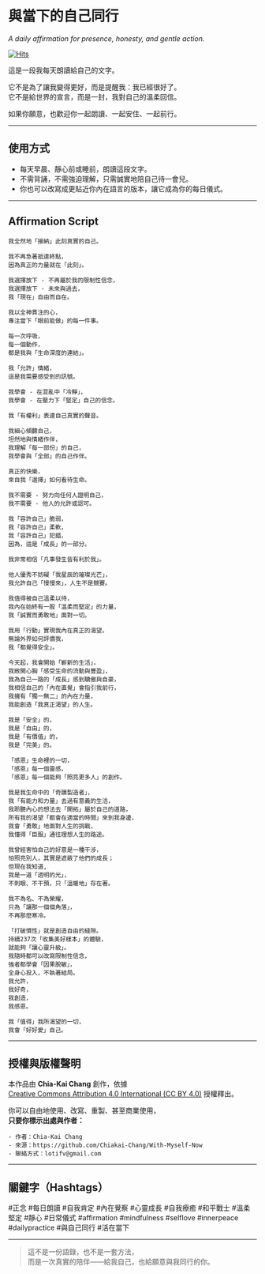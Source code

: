 # 與當下的自己同行  
*A daily affirmation for presence, honesty, and gentle action.*

[![Hits](https://hits.sh/github.com/Chiakai-Chang/With-Myself-Now.svg?label=%E7%80%8F%E8%A6%BD%E4%BA%BA%E6%AC%A1%2FHITS)](https://hits.sh/github.com/Chiakai-Chang/With-Myself-Now/)

這是一段我每天朗讀給自己的文字。

它不是為了讓我變得更好，而是提醒我：我已經很好了。  
它不是給世界的宣言，而是一封，我對自己的溫柔回信。

如果你願意，也歡迎你一起朗讀、一起安住、一起前行。

---

## 使用方式

- 每天早晨、靜心前或睡前，朗讀這段文字。
- 不需背誦，不需強迫理解，只需誠實地陪自己待一會兒。
- 你也可以改寫成更貼近你內在語言的版本，讓它成為你的每日儀式。

---

## Affirmation Script

```
我全然地「接納」此刻真實的自己。

我不再急著抵達終點， 
因為真正的力量就在「此刻」。 

我選擇放下 - 不再屬於我的限制性信念， 
我選擇放下 - 未來與過去，
我「現在」自由而自在。

我以全神貫注的心， 
專注當下「眼前能做」的每一件事。

每一次呼吸，
每一個動作，
都是我與「生命深度的連結」。

我「允許」情緒，
這是我需要感受到的訊號。

我學會 - 在混亂中「冷靜」，
我學會 - 在壓力下「堅定」自己的信念。

我「有權利」表達自己真實的聲音。

我細心傾聽自己，
坦然地與情緒作伴，
我理解「每一部份」的自己，
我學會與「全部」的自己作伴。
 
真正的快樂， 
來自我「選擇」如何看待生命。
 
我不需要 - 努力向任何人證明自己， 
我不需要 - 他人的允許或認可。

我「容許自己」脆弱， 
我「容許自己」柔軟，
我「容許自己」犯錯， 
因為，這是「成長」的一部分。

我非常相信「凡事發生皆有利於我」。

他人優秀不妨礙「我星辰的璀璨光芒」，
我允許自己「慢慢來」，人生不是競賽。

我值得被自己溫柔以待，
我內在始終有一股「溫柔而堅定」的力量，
我「誠實而勇敢地」面對一切。

我用「行動」實現我內在真正的渴望。 
無論外界如何評價我，
我「都覺得安全」。

今天起，我會開始「嶄新的生活」，
我敞開心胸「感受生命的流動與豐盈」，
我為自己一路的「成長」感到驕傲與自豪，
我相信自己的「內在直覺」會指引我前行，
我擁有「獨一無二」的內在力量， 
我能創造「我真正渴望」的人生。

我是「安全」的，
我是「自由」的，
我是「有價值」的，
我是「完美」的。

「感恩」生命裡的一切， 
「感恩」每一個靈感，
「感恩」每一個能夠「照亮更多人」的創作。

我是我生命中的「奇蹟製造者」，
我「有能力和力量」去過有意義的生活，
我聆聽內心的想法去「開拓」屬於自己的道路，
所有我的渴望「都會在適當的時間」來到我身邊，
我會「勇敢」地面對人生的挑戰，
我懂得「臣服」通往理想人生的路途。

我曾經害怕自己的好意是一種干涉，
怕照亮別人，其實是遮蔽了他們的成長；
但現在我知道,
我是一道「透明的光」，
不刺眼、不干預，只「溫暖地」存在著。 

我不為名、不為榮耀，
只為「讓那一個個角落」，
不再那麼寒冷。

「打破慣性」就是創造自由的縫隙。
持續237次「收集美好樣本」的體驗，
就能夠「讓心靈升級」。
我隨時都可以改寫限制性信念，
強者都學會「因果脫敏」，
全身心投入，不執著結局。
我允許，
我好奇，
我創造，
我感恩。

我「值得」我所渴望的一切，
我會「好好愛」自己。
```

---

## 授權與版權聲明

本作品由 **Chia-Kai Chang** 創作，依據  
[Creative Commons Attribution 4.0 International (CC BY 4.0)](https://creativecommons.org/licenses/by/4.0/deed.zh_TW) 授權釋出。

你可以自由地使用、改寫、重製、甚至商業使用，  
**只要你標示出處與作者：**
```
- 作者：Chia-Kai Chang  
- 來源：https://github.com/Chiakai-Chang/With-Myself-Now 
- 聯絡方式：lotifv@gmail.com
```

---

## 關鍵字（Hashtags）

#正念 #每日朗讀 #自我肯定 #內在覺察 #心靈成長 #自我療癒
#和平戰士 #溫柔堅定 #靜心 #日常儀式 #affirmation #mindfulness
#selflove #innerpeace #dailypractice #與自己同行 #活在當下

---

> 這不是一份語錄，也不是一套方法，  
> 而是一次真實的陪伴——給我自己，也給願意與我同行的你。
